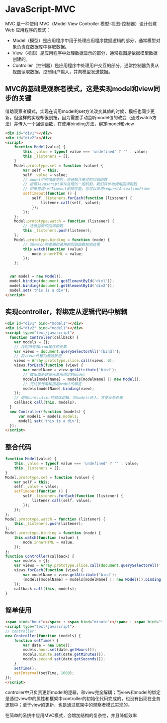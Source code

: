 # JavaScript-MVC

MVC 是一种使用 MVC（Model View Controller 模型-视图-控制器）设计创建 Web 应用程序的模式：

- Model（模型）是应用程序中用于处理应用程序数据逻辑的部分，通常模型对象负责在数据库中存取数据。
- View（视图）是应用程序中处理数据显示的部分，通常视图是依据模型数据创建的。
- Controller（控制器）是应用程序中处理用户交互的部分，通常控制器负责从视图读取数据，控制用户输入，并向模型发送数据。

## MVC的基础是观察者模式，这是实现model和view同步的关键

借助观察者模式，实现在调用model的set方法改变其值的时候，模板也同步更新，但这样的实现却很别扭，因为需要手动监听model值的改变（通过watch方法）并传入一个回调函数，在使用binding方法，绑定model和view

```html
<div id="div1"></div>
<div id="div2"></div>
<script>
    function Model(value) {
        this._value = typeof value === 'undefined' ? '' : value;
        this._listeners = [];
    }
    Model.prototype.set = function (value) {
        var self = this;
        self._value = value;
        // model中的值改变时，应通知注册过的回调函数
        // 按照Javascript事件处理的一般机制，我们异步地调用回调函数
        // 如果觉得setTimeout影响性能，也可以采用requestAnimationFrame
        setTimeout(function () {
            self._listeners.forEach(function (listener) {
                listener.call(self, value);
            });
        });
    };
    Model.prototype.watch = function (listener) {
        // 注册监听的回调函数
        this._listeners.push(listener);
    };
    Model.prototype.binding = function (node) {
        // 将watch的逻辑和通用的回调函数放到这里
        this.watch(function (value) {
            node.innerHTML = value;
        });
    };


  var model = new Model();
  model.binding(document.getElementById('div1'));
  model.binding(document.getElementById('div2'));
  model.set('this is a div');
</script>
```

## 实现controller，将绑定从逻辑代码中解耦

```html
<div id="div1" bind="model1"></div>
<div id="div2" bind="model1"></div>
<script type="text/javascript">
  function Controller(callback) {
    var models = {};
    // 找到所有有bind属性的元素
    var views = document.querySelectorAll('[bind]');
    // 将views处理为普通数组
    views = Array.prototype.slice.call(views, 0);
    views.forEach(function (view) {
        var modelName = view.getAttribute('bind');
        // 取出或新建该元素所绑定的model
        models[modelName] = models[modelName] || new Model();
        // 完成该元素和指定model的绑定
        models[modelName].binding(view);
    });
    // 调用controller的具体逻辑，将models传入，方便业务处理
    callback.call(this, models);
  }
  new Controller(function (models) {
      var model1 = models.model1;
      model1.set('this is a div');
  });
</script>
```

## 整合代码

```js
function Model(value) {
    this._value = typeof value === 'undefined' ? '' : value;
    this._listeners = [];
}
Model.prototype.set = function (value) {
    var self = this;
    self._value = value;
    setTimeout(function () {
        self._listeners.forEach(function (listener) {
            listener.call(self, value);
        });
    });
};
Model.prototype.watch = function (listener) {
    this._listeners.push(listener);
};
Model.prototype.binding = function (node) {
    this.watch(function (value) {
        node.innerHTML = value;
    });
};
function Controller(callback) {
    var models = {};
    var views = Array.prototype.slice.call(document.querySelectorAll('[bind]'), 0);
    views.forEach(function (view) {
        var modelName = view.getAttribute('bind');
        (models[modelName] = models[modelName] || new Model()).binding(view);
    });
    callback.call(this, models);
}
```

## 简单使用

```HTML
<span bind="hour"></span> : <span bind="minute"></span> : <span bind="second"></span>
<script type="text/javascript">
// controller:
new Controller(function (models) {
    function setTime() {
        var date = new Date();
        models.hour.set(date.getHours());
        models.minute.set(date.getMinutes());
        models.second.set(date.getSeconds());
    }
    setTime();
    setInterval(setTime, 1000);
});
</script>
```

controller中只负责更新model的逻辑，和view完全解耦；而view和model的绑定是通过view中的属性和框架中controller的初始化代码完成的，也没有出现在业务逻辑中；至于view的更新，也是通过框架中的观察者模式实现的。

在简单的系统中应用MVC模式，会增加结构的复杂性，并且降低效率

